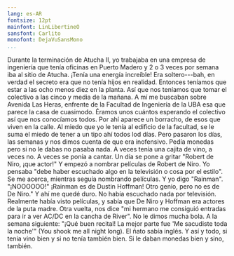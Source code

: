 ```yaml
---
lang: es-AR
fontsize: 12pt
mainfont: LinLibertineO
sansfont: Carlito
monofont: DejaVuSansMono
...
```


Durante la terminación de Atucha II, yo trabajaba en una empresa de ingeniería que tenía oficinas en Puerto Madero y 2 o 3 veces por semana iba al sitio de Atucha.
¡Tenía una energía increíble! Era soltero---bah, en verdad el secreto era que no tenía hijos en realidad.
Entonces teníamos que estar a las ocho menos diez en la planta. Así que nos teníamos que tomar el colectivo a las cinco y media de la mañana. A mí me buscaban sobre Avenida Las Heras, enfrente de la Facultad de Ingeniería de la UBA esa que parece la casa de cuasimodo.
Éramos unos cuántos esperando el colectivo así que nos conocíamos todos.
Por ahí aparece un borracho, de esos que viven en la calle.
Al miedo que yo le tenía al edificio de la facultad, se le suma el miedo de tener a un tipo ahí todos lod días.
Pero pasaron los días, las semanas y nos dimos cuenta de que era inofensivo.
Pedía monedas pero si no le dabas no pasaba nada.
A veces tenía una cajita de vino, a veces no.
A veces se ponía a cantar.
Un día se pone a gritar "Robert de Niro, ¡que actor!"
Y empezó a nombrar películas de Robert de Niro.
Yo pensaba "debe haber escuchado algo en la televisión o cosa por el estilo".
Se me acerca, mientras seguía nombrando películas.
Y yo digo "Rainman".
"¡NOOOOOO!" ¡Rainman es de Dustin Hoffman! Otro genio, pero no es de De Niro."
Y ahí me quedé duro. No había escuchado nada por televisión.
Realmente había visto películas, y sabía que De Niro y Hoffman era actores de la puta madre.
Otra vuelta, nos dice "mi hermano me consiguió entradas para ir a ver AC/DC en la cancha de River".
No le dimos mucha bola. A la semana siguiente: "¡Qué buen recital! La mejor parte fue 'Me sacudiste toda la noche'"
(You shook me all night long).
El ñato sabía inglés. Y así y todo, si tenia vino bien y si no tenía también bien.
Si le daban monedas bien y sino, también.

